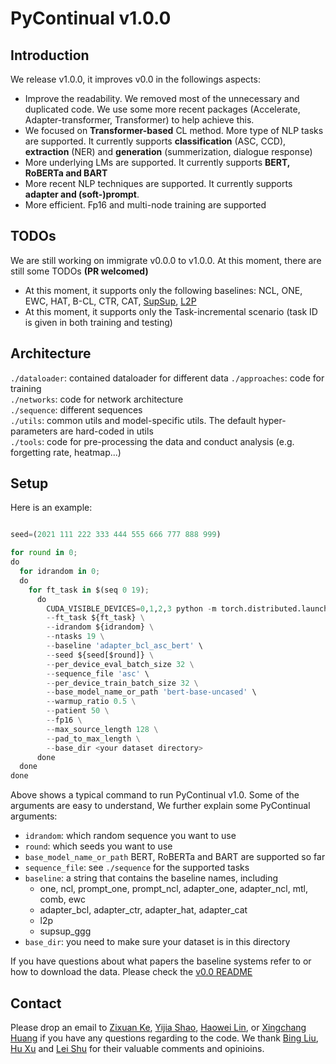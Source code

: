 

# PyContinual v1.0.0

## Introduction
We release v1.0.0, it improves v0.0 in the followings aspects:

* Improve the readability. We removed most of the unnecessary and duplicated code. We use some more recent packages (Accelerate, Adapter-transformer, Transformer) to help achieve this.  
* We focused on **Transformer-based** CL method. More type of NLP tasks are supported. It currently supports **classification** (ASC, CCD), **extraction** (NER) and **generation** (summerization, dialogue response)
* More underlying LMs are supported. It currently supports **BERT, RoBERTa and BART**
* More recent NLP techniques are supported. It currently supports **adapter and (soft-)prompt**.
* More efficient. Fp16 and multi-node training are supported

## TODOs
We are still working on immigrate v0.0.0 to v1.0.0. At this moment, there are still some TODOs **(PR welcomed)**

* At this moment, it supports only the following baselines: NCL, ONE, EWC, HAT, B-CL, CTR, CAT, [SupSup](https://arxiv.org/abs/2006.14769), [L2P](https://arxiv.org/abs/2112.08654) 
* At this moment, it supports only the Task-incremental scenario (task ID is given in both training and testing)

## Architecture
`./dataloader`: contained dataloader for different data
`./approaches`: code for training  
`./networks`: code for network architecture  
`./sequence`: different sequences  
`./utils`: common utils and model-specific utils. The default hyper-parameters are hard-coded in utils  
`./tools`: code for pre-processing the data and conduct analysis (e.g. forgetting rate, heatmap...)

## Setup

Here is an example:
```python

seed=(2021 111 222 333 444 555 666 777 888 999)

for round in 0;
do
  for idrandom in 0;
  do
    for ft_task in $(seq 0 19);
      do
        CUDA_VISIBLE_DEVICES=0,1,2,3 python -m torch.distributed.launch --nproc_per_node 4 --use_env --master_port 12942 finetune.py \
        --ft_task ${ft_task} \
        --idrandom ${idrandom} \
        --ntasks 19 \
        --baseline 'adapter_bcl_asc_bert' \
        --seed ${seed[$round]} \
        --per_device_eval_batch_size 32 \
        --sequence_file 'asc' \
        --per_device_train_batch_size 32 \
        --base_model_name_or_path 'bert-base-uncased' \
        --warmup_ratio 0.5 \
        --patient 50 \
        --fp16 \
        --max_source_length 128 \
        --pad_to_max_length \
        --base_dir <your dataset directory>
      done
  done
done

```

Above shows a typical command to run PyContinual v1.0. Some of the arguments are easy to understand, We further explain some PyContinual arguments:

  - `idrandom`: which random sequence you want to use  
  - `round`: which seeds you want to use  
  - `base_model_name_or_path` BERT, RoBERTa and BART are supported so far
  - `sequence_file`: see `./sequence` for the supported tasks
  - `baseline`: a string that contains the baseline names, including 
    - one, ncl, prompt_one, prompt_ncl, adapter_one, adapter_ncl, mtl, comb, ewc
    - adapter_bcl, adapter_ctr, adapter_hat, adapter_cat
    - l2p
    - supsup_ggg
  - `base_dir`: you need to make sure your dataset is in this directory 
    
If you have questions about what papers the baseline systems refer to or how to download the data. Please check the [v0.0 README](https://github.com/ZixuanKe/PyContinual)

## Contact


Please drop an email to [Zixuan Ke](mailto:zke4@uic.edu), [Yijia Shao](mailto:shaoyj@pku.edu.cn), [Haowei Lin](mailto:linhaowei@pku.edu.cn), or [Xingchang Huang](mailto:huangxch3@gmail.com) if you have any questions regarding to the code. We thank [Bing Liu](https://www.cs.uic.edu/~liub/), [Hu Xu](https://howardhsu.github.io/) and [Lei Shu](https://leishu02.github.io/) for their valuable comments and opinioins.



